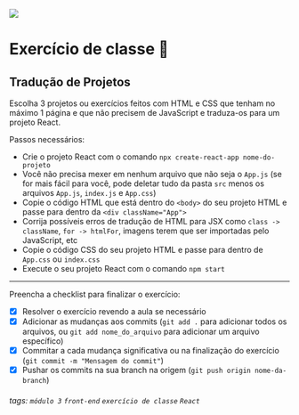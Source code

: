 ![](https://i.imgur.com/xG74tOh.png)

# Exercício de classe 🏫

## Tradução de Projetos

Escolha 3 projetos ou exercícios feitos com HTML e CSS que tenham no máximo 1 página e que não precisem de JavaScript e traduza-os para um projeto React.

Passos necessários:
- Crie o projeto React com o comando `npx create-react-app nome-do-projeto`
- Você não precisa mexer em nenhum arquivo que não seja o `App.js` (se for mais fácil para você, pode deletar tudo da pasta `src` menos os arquivos `App.js`, `index.js` e `App.css`)
- Copie o código HTML que está dentro do `<body>` do seu projeto HTML e passe para dentro da `<div className="App">`
- Corrija possíveis erros de tradução de HTML para JSX como `class -> className`, `for -> htmlFor`, imagens terem que ser importadas pelo JavaScript, etc
- Copie o código CSS do seu projeto HTML e passe para dentro de `App.css` ou `index.css`
- Execute o seu projeto React com o comando `npm start`

---

Preencha a checklist para finalizar o exercício:

- [x] Resolver o exercício revendo a aula se necessário
- [x] Adicionar as mudanças aos commits (`git add .` para adicionar todos os arquivos, ou `git add nome_do_arquivo` para adicionar um arquivo específico)
- [x] Commitar a cada mudança significativa ou na finalização do exercício (`git commit -m "Mensagem do commit"`)
- [x] Pushar os commits na sua branch na origem (`git push origin nome-da-branch`)

###### tags: `módulo 3` `front-end` `exercício de classe` `React`
